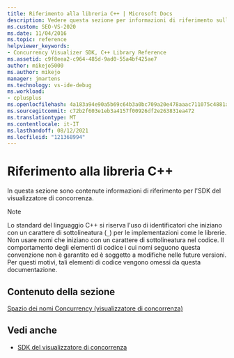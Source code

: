 ```yaml
---
title: Riferimento alla libreria C++ | Microsoft Docs
description: Vedere questa sezione per informazioni di riferimento sull'SDK del visualizzatore di concorrenza.
ms.custom: SEO-VS-2020
ms.date: 11/04/2016
ms.topic: reference
helpviewer_keywords:
- Concurrency Visualizer SDK, C++ Library Reference
ms.assetid: c9f8eea2-c964-485d-9ad0-55a4bf425ae7
author: mikejo5000
ms.author: mikejo
manager: jmartens
ms.technology: vs-ide-debug
ms.workload:
- cplusplus
ms.openlocfilehash: 4a183a94e90a5b69c64b3a0bc709a20e478aaac711075c4881abc0039ad6e9e8
ms.sourcegitcommit: c72b2f603e1eb3a4157f00926df2e263831ea472
ms.translationtype: MT
ms.contentlocale: it-IT
ms.lasthandoff: 08/12/2021
ms.locfileid: "121368994"
---
```

# <a name="c-library-reference"></a>Riferimento alla libreria C++

In questa sezione sono contenute informazioni di riferimento per l'SDK del visualizzatore di concorrenza.

> [!NOTE]
> Lo standard del linguaggio C++ si riserva l'uso di identificatori che iniziano con un carattere di sottolineatura (`_`) per le implementazioni come le librerie. Non usare nomi che iniziano con un carattere di sottolineatura nel codice. Il comportamento degli elementi di codice i cui nomi seguono questa convenzione non è garantito ed è soggetto a modifiche nelle future versioni. Per questi motivi, tali elementi di codice vengono omessi da questa documentazione.

## <a name="in-this-section"></a>Contenuto della sezione

[Spazio dei nomi Concurrency (visualizzatore di concorrenza)](../profiling/concurrency-namespace-concurrency-visualizer.md)

## <a name="see-also"></a>Vedi anche

- [SDK del visualizzatore di concorrenza](../profiling/concurrency-visualizer-sdk.md)